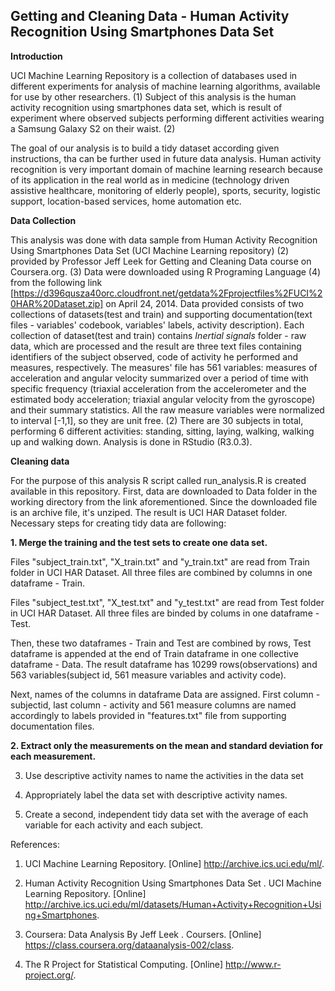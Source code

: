 ## Getting and Cleaning Data - Human Activity Recognition Using Smartphones Data Set 


**Introduction**

UCI Machine Learning Repository is a collection of databases used in different experiments for analysis of machine learning algorithms, available for use by other researchers. (1) Subject of this analysis is the human activity recognition using smartphones data set, which is result of experiment where observed subjects performing different activities wearing a Samsung Galaxy S2 on their waist. (2)

The goal of our analysis is to build a tidy dataset according given instructions, tha can be further used in future data analysis. Human activity recognition is very important domain of machine learning research because of its application in the real world as in medicine (technology driven assistive healthcare, monitoring of elderly people), sports, security, logistic support, location-based services, home automation etc.

**Data Collection**

This analysis was done with data sample from Human Activity Recognition Using Smartphones Data Set (UCI Machine Learning repository) (2) provided by Professor Jeff Leek for Getting and Cleaning Data course on Coursera.org. (3) Data were downloaded using R Programing Language (4) from the following link [https://d396qusza40orc.cloudfront.net/getdata%2Fprojectfiles%2FUCI%20HAR%20Dataset.zip] on April 24, 2014. Data provided consists of two collections of datasets(test and train) and supporting documentation(text files - variables' codebook, variables' labels, activity description). Each collection of dataset(test and train) contains *Inertial signals* folder - raw data, which are processed and the result are three text files containing identifiers of the subject observed, code of activity he performed and measures, respectively. The measures' file has 561 variables: measures of acceleration and angular velocity summarized over a period of time with specific frequency (triaxial acceleration from the accelerometer and the estimated body acceleration; triaxial angular velocity from the gyroscope) and their summary statistics. All the raw measure variables were normalized to interval [-1,1], so they are unit free. (2) There are 30 subjects in total, performing 6 different activities: standing, sitting, laying, walking, walking up and walking down.
Analysis is done in RStudio (R3.0.3).

**Cleaning data**

For the purpose of this analysis R script called run_analysis.R is created available in this repository. First, data are downloaded to Data folder in the working directory from the link aforementioned. Since the downloaded file is an archive file, it's unziped. The result is UCI HAR Dataset folder. Necessary steps for creating tidy data are following:

**1. Merge the training and the test sets to create one data set.**

Files "subject_train.txt", "X_train.txt" and "y_train.txt" are read from Train folder in UCI HAR Dataset. All three files are combined by columns in one dataframe - Train.

Files "subject_test.txt", "X_test.txt" and "y_test.txt" are read from Test folder in UCI HAR Dataset. All three files are binded by colums in one dataframe - Test.

Then, these two dataframes - Train and Test are combined by rows, Test dataframe is appended at the end of Train dataframe in one collective dataframe - Data. The result dataframe has 10299 rows(observations) and 563 variables(subject id, 561 measure variables and activity code).

Next, names of the columns in dataframe Data are assigned. First column - subjectid, last column - activity and 561 measure columns are named accordingly to labels provided in "features.txt" file from supporting documentation files.

**2. Extract only the measurements on the mean and standard deviation for each measurement.**



3. Use descriptive activity names to name the activities in the data set

4. Appropriately label the data set with descriptive activity names. 

5. Create a second, independent tidy data set with the average of each variable for each activity and each subject.



References:

1. UCI Machine Learning Repository. [Online] http://archive.ics.uci.edu/ml/.

2. Human Activity Recognition Using Smartphones Data Set . UCI Machine Learning Repository. [Online] http://archive.ics.uci.edu/ml/datasets/Human+Activity+Recognition+Using+Smartphones.

3. Coursera: Data Analysis By Jeff Leek . Coursers. [Online] https://class.coursera.org/dataanalysis-002/class.

4. The R Project for Statistical Computing. [Online] http://www.r-project.org/.


